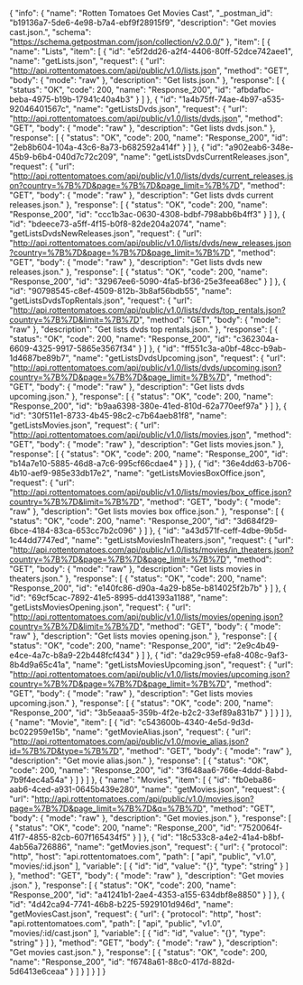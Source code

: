{
  "info": {
    "name": "Rotten Tomatoes Get Movies Cast",
    "_postman_id": "b19136a7-5de6-4e98-b7a4-ebf9f28915f9",
    "description": "Get movies cast.json.",
    "schema": "https://schema.getpostman.com/json/collection/v2.0.0/"
  },
  "item": [
    {
      "name": "Lists",
      "item": [
        {
          "id": "e5f2dd26-a2f4-4406-80ff-52dce742aee1",
          "name": "getLists.json",
          "request": {
            "url": "http://api.rottentomatoes.com/api/public/v1.0/lists.json",
            "method": "GET",
            "body": {
              "mode": "raw"
            },
            "description": "Get lists.json."
          },
          "response": [
            {
              "status": "OK",
              "code": 200,
              "name": "Response_200",
              "id": "afbdafbc-beba-4975-b19b-17941c40a4b3"
            }
          ]
        },
        {
          "id": "1a4b75ff-74ae-4b97-a535-92046401567c",
          "name": "getListsDvds.json",
          "request": {
            "url": "http://api.rottentomatoes.com/api/public/v1.0/lists/dvds.json",
            "method": "GET",
            "body": {
              "mode": "raw"
            },
            "description": "Get lists dvds.json."
          },
          "response": [
            {
              "status": "OK",
              "code": 200,
              "name": "Response_200",
              "id": "2eb8b604-104a-43c6-8a73-b682592a414f"
            }
          ]
        },
        {
          "id": "a902eab6-348e-45b9-b6b4-040d7c72c209",
          "name": "getListsDvdsCurrentReleases.json",
          "request": {
            "url": "http://api.rottentomatoes.com/api/public/v1.0/lists/dvds/current_releases.json?country=%7B%7D&page=%7B%7D&page_limit=%7B%7D",
            "method": "GET",
            "body": {
              "mode": "raw"
            },
            "description": "Get lists dvds current releases.json."
          },
          "response": [
            {
              "status": "OK",
              "code": 200,
              "name": "Response_200",
              "id": "ccc1b3ac-0630-4308-bdbf-798abb6b4ff3"
            }
          ]
        },
        {
          "id": "bdeece73-a5ff-4f15-b0f8-82de204a2074",
          "name": "getListsDvdsNewReleases.json",
          "request": {
            "url": "http://api.rottentomatoes.com/api/public/v1.0/lists/dvds/new_releases.json?country=%7B%7D&page=%7B%7D&page_limit=%7B%7D",
            "method": "GET",
            "body": {
              "mode": "raw"
            },
            "description": "Get lists dvds new releases.json."
          },
          "response": [
            {
              "status": "OK",
              "code": 200,
              "name": "Response_200",
              "id": "32967ee6-5090-4fa5-bf36-25e3feea68ec"
            }
          ]
        },
        {
          "id": "90798545-c8ef-4509-812b-3b8af56bdb55",
          "name": "getListsDvdsTopRentals.json",
          "request": {
            "url": "http://api.rottentomatoes.com/api/public/v1.0/lists/dvds/top_rentals.json?country=%7B%7D&limit=%7B%7D",
            "method": "GET",
            "body": {
              "mode": "raw"
            },
            "description": "Get lists dvds top rentals.json."
          },
          "response": [
            {
              "status": "OK",
              "code": 200,
              "name": "Response_200",
              "id": "c362304a-6609-4325-9917-5865e3567f34"
            }
          ]
        },
        {
          "id": "ff551c3a-a0bf-48cc-b9ab-1d4687be89b7",
          "name": "getListsDvdsUpcoming.json",
          "request": {
            "url": "http://api.rottentomatoes.com/api/public/v1.0/lists/dvds/upcoming.json?country=%7B%7D&page=%7B%7D&page_limit=%7B%7D",
            "method": "GET",
            "body": {
              "mode": "raw"
            },
            "description": "Get lists dvds upcoming.json."
          },
          "response": [
            {
              "status": "OK",
              "code": 200,
              "name": "Response_200",
              "id": "b9aa6398-380e-41ed-810d-62a770eef97a"
            }
          ]
        },
        {
          "id": "30f511e1-8733-4b45-98c2-c7b64aeb81f8",
          "name": "getListsMovies.json",
          "request": {
            "url": "http://api.rottentomatoes.com/api/public/v1.0/lists/movies.json",
            "method": "GET",
            "body": {
              "mode": "raw"
            },
            "description": "Get lists movies.json."
          },
          "response": [
            {
              "status": "OK",
              "code": 200,
              "name": "Response_200",
              "id": "b14a7e10-5885-46d8-a7c6-995cf66cdae4"
            }
          ]
        },
        {
          "id": "36e4dd63-b706-4b10-aef9-985e33db17e2",
          "name": "getListsMoviesBoxOffice.json",
          "request": {
            "url": "http://api.rottentomatoes.com/api/public/v1.0/lists/movies/box_office.json?country=%7B%7D&limit=%7B%7D",
            "method": "GET",
            "body": {
              "mode": "raw"
            },
            "description": "Get lists movies box office.json."
          },
          "response": [
            {
              "status": "OK",
              "code": 200,
              "name": "Response_200",
              "id": "3d684f29-6bce-4184-83ca-653cc7b2c096"
            }
          ]
        },
        {
          "id": "a43d571f-ceff-4dbe-9b5d-1c44dd7747ed",
          "name": "getListsMoviesInTheaters.json",
          "request": {
            "url": "http://api.rottentomatoes.com/api/public/v1.0/lists/movies/in_theaters.json?country=%7B%7D&page=%7B%7D&page_limit=%7B%7D",
            "method": "GET",
            "body": {
              "mode": "raw"
            },
            "description": "Get lists movies in theaters.json."
          },
          "response": [
            {
              "status": "OK",
              "code": 200,
              "name": "Response_200",
              "id": "e140fc86-d90a-4a29-b85e-b814025f2b7b"
            }
          ]
        },
        {
          "id": "69cf5cac-7892-41e5-8995-dd41393a1188",
          "name": "getListsMoviesOpening.json",
          "request": {
            "url": "http://api.rottentomatoes.com/api/public/v1.0/lists/movies/opening.json?country=%7B%7D&limit=%7B%7D",
            "method": "GET",
            "body": {
              "mode": "raw"
            },
            "description": "Get lists movies opening.json."
          },
          "response": [
            {
              "status": "OK",
              "code": 200,
              "name": "Response_200",
              "id": "2e9c4b49-e4ce-4a7c-b8a9-22b448fcf434"
            }
          ]
        },
        {
          "id": "da29c959-efa8-408c-9af3-8b4d9a65c41a",
          "name": "getListsMoviesUpcoming.json",
          "request": {
            "url": "http://api.rottentomatoes.com/api/public/v1.0/lists/movies/upcoming.json?country=%7B%7D&page=%7B%7D&page_limit=%7B%7D",
            "method": "GET",
            "body": {
              "mode": "raw"
            },
            "description": "Get lists movies upcoming.json."
          },
          "response": [
            {
              "status": "OK",
              "code": 200,
              "name": "Response_200",
              "id": "3b5eaaa5-359b-4f2e-b2c2-33ef89a831b7"
            }
          ]
        }
      ]
    },
    {
      "name": "Movie",
      "item": [
        {
          "id": "c543600b-4340-4e5d-9d3d-bc022959e15b",
          "name": "getMovieAlias.json",
          "request": {
            "url": "http://api.rottentomatoes.com/api/public/v1.0/movie_alias.json?id=%7B%7D&type=%7B%7D",
            "method": "GET",
            "body": {
              "mode": "raw"
            },
            "description": "Get movie alias.json."
          },
          "response": [
            {
              "status": "OK",
              "code": 200,
              "name": "Response_200",
              "id": "3f648aa6-766e-4ddd-8abd-7b9f4ec4a54a"
            }
          ]
        }
      ]
    },
    {
      "name": "Movies",
      "item": [
        {
          "id": "fb0eba86-aab6-4ced-a931-0645b439e280",
          "name": "getMovies.json",
          "request": {
            "url": "http://api.rottentomatoes.com/api/public/v1.0/movies.json?page=%7B%7D&page_limit=%7B%7D&q=%7B%7D",
            "method": "GET",
            "body": {
              "mode": "raw"
            },
            "description": "Get movies.json."
          },
          "response": [
            {
              "status": "OK",
              "code": 200,
              "name": "Response_200",
              "id": "7520064f-41f7-4855-82cb-607f165434f5"
            }
          ]
        },
        {
          "id": "18c533c8-a4e2-41a4-b8bf-4ab56a726886",
          "name": "getMovies.json",
          "request": {
            "url": {
              "protocol": "http",
              "host": "api.rottentomatoes.com",
              "path": [
                "api",
                "public",
                "v1.0",
                "movies/:id.json"
              ],
              "variable": [
                {
                  "id": "id",
                  "value": "{}",
                  "type": "string"
                }
              ]
            },
            "method": "GET",
            "body": {
              "mode": "raw"
            },
            "description": "Get movies .json."
          },
          "response": [
            {
              "status": "OK",
              "code": 200,
              "name": "Response_200",
              "id": "a41241b1-2ae4-4353-a155-634dbf8e8850"
            }
          ]
        },
        {
          "id": "4d42ca94-7741-46b8-b225-5929101d946d",
          "name": "getMoviesCast.json",
          "request": {
            "url": {
              "protocol": "http",
              "host": "api.rottentomatoes.com",
              "path": [
                "api",
                "public",
                "v1.0",
                "movies/:id/cast.json"
              ],
              "variable": [
                {
                  "id": "id",
                  "value": "{}",
                  "type": "string"
                }
              ]
            },
            "method": "GET",
            "body": {
              "mode": "raw"
            },
            "description": "Get movies cast.json."
          },
          "response": [
            {
              "status": "OK",
              "code": 200,
              "name": "Response_200",
              "id": "f6748a61-88c0-417d-882d-5d6413e6ceaa"
            }
          ]
        }
      ]
    }
  ]
}